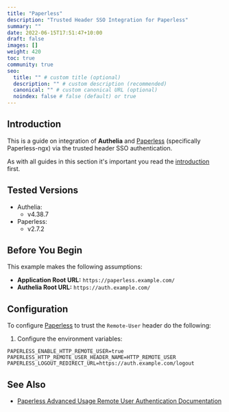```yaml
---
title: "Paperless"
description: "Trusted Header SSO Integration for Paperless"
summary: ""
date: 2022-06-15T17:51:47+10:00
draft: false
images: []
weight: 420
toc: true
community: true
seo:
  title: "" # custom title (optional)
  description: "" # custom description (recommended)
  canonical: "" # custom canonical URL (optional)
  noindex: false # false (default) or true
---
```


## Introduction

This is a guide on integration of __Authelia__ and [Paperless] (specifically Paperless-ngx) via the trusted header SSO
authentication.

As with all guides in this section it's important you read the [introduction](../introduction.md) first.

## Tested Versions

* Authelia:
  * v4.38.7
* Paperless:
  * v2.7.2

## Before You Begin

This example makes the following assumptions:

* __Application Root URL:__ `https://paperless.example.com/`
* __Authelia Root URL:__ `https://auth.example.com/`

## Configuration

To configure [Paperless] to trust the `Remote-User` header do the following:

1. Configure the environment variables:

```env
PAPERLESS_ENABLE_HTTP_REMOTE_USER=true
PAPERLESS_HTTP_REMOTE_USER_HEADER_NAME=HTTP_REMOTE_USER
PAPERLESS_LOGOUT_REDIRECT_URL=https://auth.example.com/logout
```

## See Also

- [Paperless Advanced Usage Remote User Authentication Documentation](https://docs.paperless-ngx.com/advanced_usage/#remote-user-authentication)

[Paperless]: https://docs.paperless-ngx.com/
